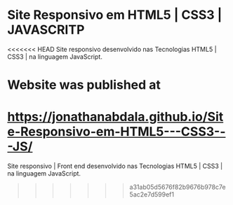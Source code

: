 # Site Responsivo em HTML5 | CSS3 | JAVASCRITP

<<<<<<< HEAD
 Site responsivo desenvolvido nas Tecnologias HTML5 | CSS3 | na linguagem JavaScript.

 
# Website was published at 
https://jonathanabdala.github.io/Site-Responsivo-em-HTML5---CSS3---JS/
=======
 Site responsivo | Front end desenvolvido nas Tecnologias HTML5 | CSS3 | na linguagem JavaScript.
>>>>>>> a31ab05d5676f82b9676b978c7e5ac2e7d599ef1
